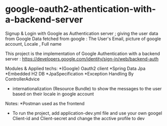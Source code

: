 # google-oauth2-athentication-with-a-backend-server
Signup & Login with Google as Authentication server ; giving the user data from Google
Data fetched from google : The User's Email, picture of google account, Locale , Full name

This project is the implementation of Google Authentication with a backend server :
https://developers.google.com/identity/sign-in/web/backend-auth

Modules & Applied techs:
*(Google) Oauth2 client
*Spring Data Jpa
*Embedded H2 DB
*JpaSpecification
*Exception Handling By ControllerAdvice
* internationalization (Resource Bundle) to show the messages to the user based on their locale in google account

Notes:
*Postman used as the frontend
* To run the project, add application-dev.yml file and use your own googel Client-id and Client-secret and change the acctive profile to dev
